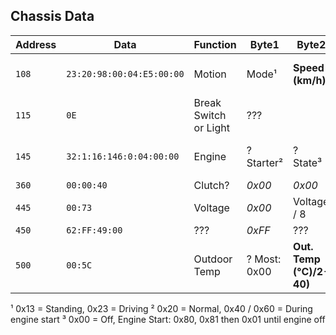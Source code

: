 ## Chassis Data

| Address | Data | Function | Byte1 | Byte2 | Byte3 | Byte4 | Byte5 | Byte6 | Byte7 | Byte8 |
| ------- | ---- | -------- | ----- | ----- | ----- | ----- | ----- | ----- | ----- | ----- |
| `108` | `23:20:98:00:04:E5:00:00` | Motion | Mode¹ | **Speed (km/h)** | **Speed decimal (km/h/1000)** | *0x00* | **RPM** | **RPM / 4** | *0x00* | *0x00* |
| `115` | `0E` | Break Switch or Light | ??? | 
| `145` | `32:1:16:146:0:04:00:00` | Engine | ? Starter² | ? State³ | ? 0x10=Run, 0x01=Off | **Coolant (°C-40)** | ? 0xA0=Run,0x00=Off  | *0x04* | *0x00* | *0x00* |
| `360` | `00:00:40` | Clutch? | *0x00* | *0x00* | 0x00/0x40 |
| `445` | `00:73` | Voltage | *0x00* | Voltage / 8 |
| `450` | `62:FF:49:00` | ??? | *0xFF* | ??? | *0x00* |
| `500` | `00:5C` | Outdoor Temp | ? Most: 0x00 | **Out. Temp (°C)/2-40)** |


¹ 0x13 = Standing, 0x23 = Driving
² 0x20 = Normal, 0x40 / 0x60 = During engine start
³ 0x00 = Off, Engine Start: 0x80, 0x81 then 0x01 until engine off
